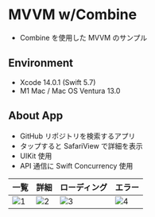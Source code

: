 # MVVM w/Combine

- Combine を使用した MVVM のサンプル

## Environment

- Xcode 14.0.1 (Swift 5.7)
- M1 Mac / Mac OS Ventura 13.0

## About App

- GitHub リポジトリを検索するアプリ
- タップすると SafariView で詳細を表示
- UIKit 使用
- API 通信に Swift Concurrency 使用

| 一覧                                                                                                        | 詳細                                                                                                        | ローディング                                                                                                | エラー                                                                                                      |
| ----------------------------------------------------------------------------------------------------------- | ----------------------------------------------------------------------------------------------------------- | ----------------------------------------------------------------------------------------------------------- | ----------------------------------------------------------------------------------------------------------- |
| ![1](https://user-images.githubusercontent.com/35392365/199203940-1883dea9-e329-4478-ada8-99e884eb66d5.png) | ![2](https://user-images.githubusercontent.com/35392365/199203958-813214be-a57f-4762-aae2-ed4627c668af.png) | ![3](https://user-images.githubusercontent.com/35392365/199203963-964e251a-543a-4b40-9b98-2860a5da3205.png) | ![4](https://user-images.githubusercontent.com/35392365/199203965-809ce231-2be4-4c50-90f6-6ffa3e19cc88.png) |
